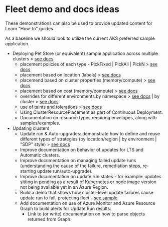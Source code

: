 # Fleet demo and docs ideas

These demonstrations can also be used to provide updated content for Learn "How-to" guides.

As a baseline we should look to utilize the current AKS preferred sample application.

- Deploying Pet Store (or equivalent) sample application across multiple clusters > [see docs](https://learn.microsoft.com/en-us/azure/kubernetes-fleet/quickstart-resource-propagation?tabs=azure-cli)
  - placement policies of each type - PickFixed | PickAll | PickN > [see docs](https://learn.microsoft.com/en-us/azure/kubernetes-fleet/concepts-resource-propagation#placement-types)
  - placement based on location (labels) > [see docs](https://learn.microsoft.com/en-us/azure/kubernetes-fleet/concepts-resource-propagation#labels)
  - placemend based on cluster properties (memory/compute) > [see docs](https://learn.microsoft.com/en-us/azure/kubernetes-fleet/concepts-resource-propagation#properties)
  - placement based on cost (memory/compute) > [see docs](https://learn.microsoft.com/en-us/azure/kubernetes-fleet/intelligent-resource-placement#placement-based-on-memory-and-cpu-core-cost)
  - overrides for different environments by namespace > [see docs](https://learn.microsoft.com/en-us/azure/kubernetes-fleet/resource-override?tabs=azure-cli) | by cluster > [see docs](https://learn.microsoft.com/en-us/azure/kubernetes-fleet/cluster-resource-override?tabs=azure-cli)
  - use of taints and tolerations > [see docs](https://learn.microsoft.com/en-us/azure/kubernetes-fleet/use-taints-tolerations)
  - Using ClusterResourcePlacement as part of Continuous Deployment.
  - Documentation on resource types requiring envelopes, along with samples/examples.
- Updating clusters
  - Update run & Auto-upgrades: demonstrate how to define and reuse different types of strategies (by location/region | by environment | "SDP" style) > [see docs](https://learn.microsoft.com/en-us/azure/kubernetes-fleet/update-create-update-strategy?tabs=azure-portal)
  - Improve documentation on behavior of updates for LTS and Automatic clusters.
  - Improve documentation on managing failed update runs (understanding the cause of the failure, remediation steps, re-starting update run/auto-upgrade).
  - Improve documentation on update run states - for example: updates sitting in pending as a result of Kubernetes or node image version not being available yet in an Azure Region.
  - Build a demo that shows how cluster-level update failures cause update run to fail, protecting fleet - [see sample](https://github.com/sjwaight/fleet-mgr-demo?tab=readme-ov-file#test-upgrade-failure-scenario)
  - Add documentation on use of Azure Monitor and Azure Resource Graph to build alerts for Update Run results.
    - Link to (or write) documentation on how to parse objects returned from Graph.   

